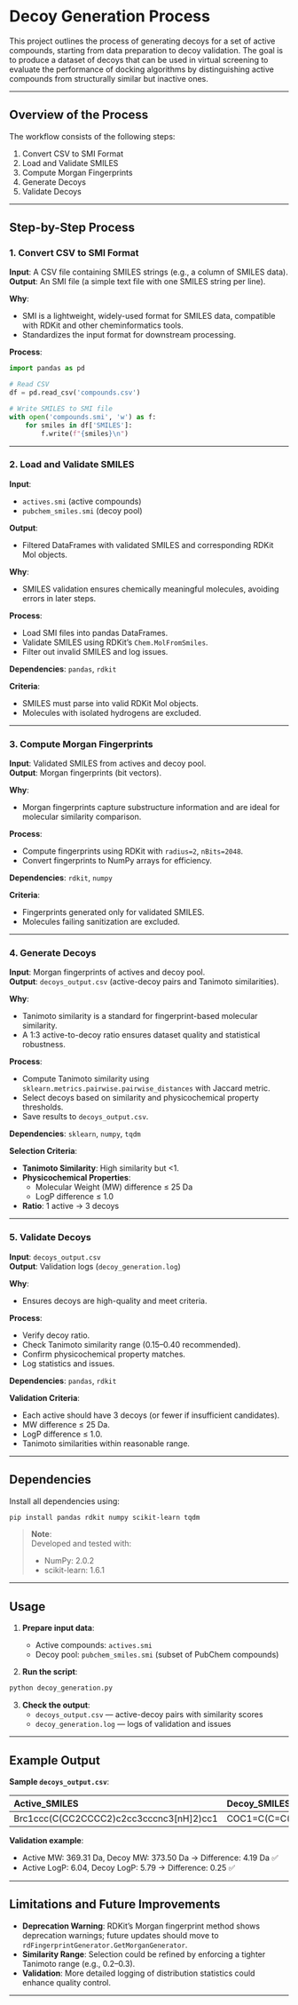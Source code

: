 # Decoy Generation Process

This project outlines the process of generating decoys for a set of active compounds, starting from data preparation to decoy validation. The goal is to produce a dataset of decoys that can be used in virtual screening to evaluate the performance of docking algorithms by distinguishing active compounds from structurally similar but inactive ones.

---

## Overview of the Process

The workflow consists of the following steps:

1. Convert CSV to SMI Format
2. Load and Validate SMILES
3. Compute Morgan Fingerprints
4. Generate Decoys
5. Validate Decoys

---

## Step-by-Step Process

### 1. Convert CSV to SMI Format

**Input**: A CSV file containing SMILES strings (e.g., a column of SMILES data).  
**Output**: An SMI file (a simple text file with one SMILES string per line).

**Why**:  
- SMI is a lightweight, widely-used format for SMILES data, compatible with RDKit and other cheminformatics tools.
- Standardizes the input format for downstream processing.

**Process**:

```python
import pandas as pd

# Read CSV
df = pd.read_csv('compounds.csv')

# Write SMILES to SMI file
with open('compounds.smi', 'w') as f:
    for smiles in df['SMILES']:
        f.write(f"{smiles}\n")
```

---

### 2. Load and Validate SMILES

**Input**:  
- `actives.smi` (active compounds)  
- `pubchem_smiles.smi` (decoy pool)

**Output**:  
- Filtered DataFrames with validated SMILES and corresponding RDKit Mol objects.

**Why**:  
- SMILES validation ensures chemically meaningful molecules, avoiding errors in later steps.

**Process**:
- Load SMI files into pandas DataFrames.
- Validate SMILES using RDKit’s `Chem.MolFromSmiles`.
- Filter out invalid SMILES and log issues.

**Dependencies**: `pandas`, `rdkit`

**Criteria**:
- SMILES must parse into valid RDKit Mol objects.
- Molecules with isolated hydrogens are excluded.

---

### 3. Compute Morgan Fingerprints

**Input**: Validated SMILES from actives and decoy pool.  
**Output**: Morgan fingerprints (bit vectors).

**Why**:
- Morgan fingerprints capture substructure information and are ideal for molecular similarity comparison.

**Process**:
- Compute fingerprints using RDKit with `radius=2`, `nBits=2048`.
- Convert fingerprints to NumPy arrays for efficiency.

**Dependencies**: `rdkit`, `numpy`

**Criteria**:
- Fingerprints generated only for validated SMILES.
- Molecules failing sanitization are excluded.

---

### 4. Generate Decoys

**Input**: Morgan fingerprints of actives and decoy pool.  
**Output**: `decoys_output.csv` (active-decoy pairs and Tanimoto similarities).

**Why**:
- Tanimoto similarity is a standard for fingerprint-based molecular similarity.
- A 1:3 active-to-decoy ratio ensures dataset quality and statistical robustness.

**Process**:
- Compute Tanimoto similarity using `sklearn.metrics.pairwise.pairwise_distances` with Jaccard metric.
- Select decoys based on similarity and physicochemical property thresholds.
- Save results to `decoys_output.csv`.

**Dependencies**: `sklearn`, `numpy`, `tqdm`

**Selection Criteria**:
- **Tanimoto Similarity**: High similarity but <1.
- **Physicochemical Properties**:
  - Molecular Weight (MW) difference ≤ 25 Da
  - LogP difference ≤ 1.0
- **Ratio**: 1 active → 3 decoys

---

### 5. Validate Decoys

**Input**: `decoys_output.csv`  
**Output**: Validation logs (`decoy_generation.log`)

**Why**:
- Ensures decoys are high-quality and meet criteria.

**Process**:
- Verify decoy ratio.
- Check Tanimoto similarity range (0.15–0.40 recommended).
- Confirm physicochemical property matches.
- Log statistics and issues.

**Dependencies**: `pandas`, `rdkit`

**Validation Criteria**:
- Each active should have 3 decoys (or fewer if insufficient candidates).
- MW difference ≤ 25 Da.
- LogP difference ≤ 1.0.
- Tanimoto similarities within reasonable range.

---

## Dependencies

Install all dependencies using:

```bash
pip install pandas rdkit numpy scikit-learn tqdm
```

> **Note**:  
> Developed and tested with:
> - NumPy: 2.0.2
> - scikit-learn: 1.6.1

---

## Usage

1. **Prepare input data**:
   - Active compounds: `actives.smi`
   - Decoy pool: `pubchem_smiles.smi` (subset of PubChem compounds)

2. **Run the script**:

```bash
python decoy_generation.py
```

3. **Check the output**:
   - `decoys_output.csv` — active-decoy pairs with similarity scores
   - `decoy_generation.log` — logs of validation and issues

---

## Example Output

**Sample `decoys_output.csv`**:

| Active_SMILES | Decoy_SMILES | Tanimoto_Similarity |
| :--- | :--- | :--- |
| Brc1ccc(C(CC2CCCC2)c2cc3cccnc3[nH]2)cc1 | COC1=C(C=C(C=C1)[C@H](CC2=CC=NC=C2)C3=CC=CC=C3)OC4CCCC4 | 0.2535 |

**Validation example**:
- Active MW: 369.31 Da, Decoy MW: 373.50 Da → Difference: 4.19 Da ✅
- Active LogP: 6.04, Decoy LogP: 5.79 → Difference: 0.25 ✅

---

## Limitations and Future Improvements

- **Deprecation Warning**: RDKit’s Morgan fingerprint method shows deprecation warnings; future updates should move to `rdFingerprintGenerator.GetMorganGenerator`.
- **Similarity Range**: Selection could be refined by enforcing a tighter Tanimoto range (e.g., 0.2–0.3).
- **Validation**: More detailed logging of distribution statistics could enhance quality control.

---
